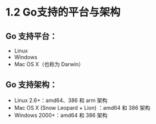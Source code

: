 # 1.2 Go支持的平台与架构
## Go 支持平台：
- Linux
- Windows
- Mac OS X（也称为 Darwin）

## Go 支持架构：
- Linux 2.6+：amd64、386 和 arm 架构
- Mac OS X (Snow Leopard + Lion) ：amd64 和 386 架构
- Windows 2000+：amd64 和 386 架构
